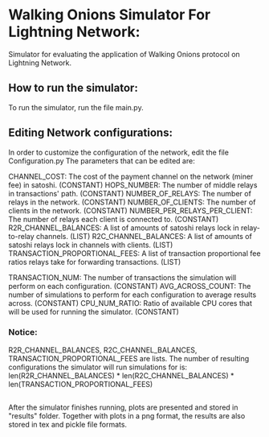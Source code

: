 # Walking Onions Simulator For Lightning Network:
Simulator for evaluating the application of Walking Onions protocol on Lightning Network.

## How to run the simulator:
To run the simulator, run the file main.py.

## Editing Network configurations:
In order to customize the configuration of the network, edit the file Configuration.py
The parameters that can be edited are:

CHANNEL_COST: The cost of the payment channel on the network (miner fee) in satoshi. (CONSTANT)
HOPS_NUMBER: The number of middle relays in transactions' path. (CONSTANT)
NUMBER_OF_RELAYS: The number of relays in the network. (CONSTANT)
NUMBER_OF_CLIENTS: The number of clients in the network. (CONSTANT)
NUMBER_PER_RELAYS_PER_CLIENT: The number of relays each client is connected to. (CONSTANT)
R2R_CHANNEL_BALANCES: A list of amounts of satoshi relays lock in relay-to-relay channels. (LIST)
R2C_CHANNEL_BALANCES: A list of amounts of satoshi relays lock in channels with clients. (LIST)
TRANSACTION_PROPORTIONAL_FEES: A list of transaction proportional fee ratios relays take for forwarding
 transactions. (LIST)
 
TRANSACTION_NUM: The number of transactions the simulation will perform on each configuration. (CONSTANT)
AVG_ACROSS_COUNT: The number of simulations to perform for each configuration to average results across. (CONSTANT)
CPU_NUM_RATIO: Ratio of available CPU cores that will be used for running the simulator. (CONSTANT)

### Notice:
R2R_CHANNEL_BALANCES, R2C_CHANNEL_BALANCES, TRANSACTION_PROPORTIONAL_FEES are lists.
The number of resulting configurations the simulator will run simulations for is:
len(R2R_CHANNEL_BALANCES) * len(R2C_CHANNEL_BALANCES) * len(TRANSACTION_PROPORTIONAL_FEES)

##

After the simulator finishes running, plots are presented and stored in "results" folder. Together with plots in a png
format, the results are also stored in tex and pickle file formats. 

